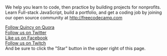 We help you learn to code, then practice by building projects for nonprofits. Learn Full-stack JavaScript, build a portfolio, and get a coding job by joining our open source community at http://freecodecamp.com

[Follow Quincy on Quora](http://www.quora.com/Quincy-Larson/answers)  
[Follow us on Twitter](https://twitter.com/intent/user?screen_name=freecodecamp)  
[Like us on Facebook](https://www.facebook.com/freecodecamp)  
[Follow us on Twitch](http://twitch.tv/freecodecamp)  
And be sure to click the "Star" button in the upper right of this page.